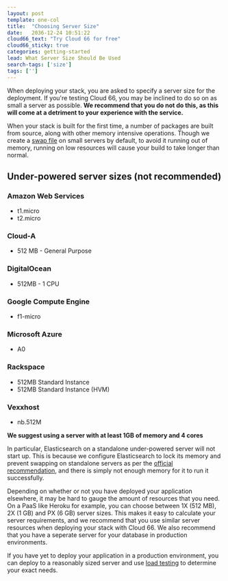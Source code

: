 ```yaml
---
layout: post
template: one-col
title:  "Choosing Server Size"
date:   2036-12-24 10:51:22
cloud66_text: "Try Cloud 66 for free"
cloud66_sticky: true
categories: getting-started
lead: What Server Size Should Be Used
search-tags: ['size']
tags: ['']
---
```


When deploying your stack, you are asked to specify a server size for the deployment. If you're testing Cloud 66, you may be inclined to do so on as small a server as possible. <b>We recommend that you do not do this, as this will come at a detriment to your experience with the service.</b>

When your stack is built for the first time, a number of packages are built from source, along with other memory intensive operations. Though we create a [swap file](http://www.computerhope.com/jargon/s/swapfile.htm) on small servers by default, to avoid it running out of memory, running on low resources will cause your build to take longer than normal.

## Under-powered server sizes (not recommended)

### Amazon Web Services
- t1.micro
- t2.micro

### Cloud-A
- 512 MB - General Purpose

### DigitalOcean
- 512MB - 1 CPU

### Google Compute Engine
- f1-micro

### Microsoft Azure
- A0

### Rackspace
- 512MB Standard Instance
- 512MB Standard Instance (HVM)

### Vexxhost
- nb.512M

**We suggest using a server with at least 1GB of memory and 4 cores**

In particular, Elasticsearch on a standalone under-powered server will not start up. This is because we configure Elasticsearch to lock its memory and prevent swapping on standalone servers as per the [official recommendation](https://www.elastic.co/guide/en/elasticsearch/guide/current/heap-sizing.html), and there is simply not enough memory for it to run it successfully.

Depending on whether or not you have deployed your application elsewhere, it may be hard to gauge the amount of resources that you need. On a PaaS like Heroku for example, you can choose between 1X (512 MB), 2X (1 GB) and PX (6 GB) server sizes. This makes it easy to calculate your server requirements, and we recommend that you use similar server resources when deploying your stack with Cloud 66. We also recommend that you have a seperate server for your database in production environments.

If you have yet to deploy your application in a production environment, you can deploy to a reasonably sized server and use [load testing](/articles/optimizing-for-server-load) to determine your exact needs.